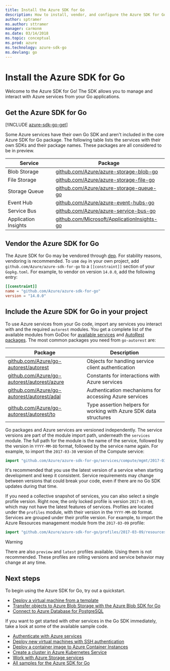 ```yaml
---
title: Install the Azure SDK for Go
description: How to install, vendor, and configure the Azure SDK for Go.
author: sptramer
ms.author: sttramer
manager: carmonm
ms.date: 03/14/2018
ms.topic: conceptual
ms.prod: azure
ms.technology: azure-sdk-go
ms.devlang: go
---
```


# Install the Azure SDK for Go

Welcome to the Azure SDK for Go! The SDK allows you to manage and interact with Azure services from your Go applications.

## Get the Azure SDK for Go

[!INCLUDE [azure-sdk-go-get](includes/azure-sdk-go-get.md)]

Some Azure services have their own Go SDK and aren't included in the core Azure SDK for Go package. The
following table lists the services with their own SDKs and their package names. These packages are
all considered to be in preview.

| Service | Package |
|---------|---------|
| Blob Storage | [github.com/Azure/azure-storage-blob-go](https://github.com/Azure/azure-storage-blob-go) |
| File Storage | [github.com/Azure/azure-storage-file-go](https://github.com/Azure/azure-storage-file-go) |
| Storage Queue | [github.com/Azure/azure-storage-queue-go](https://github.com/Azure/azure-storage-queue-go) |
| Event Hub | [github.com/Azure/azure-event-hubs-go](https://github.com/Azure/azure-event-hubs-go) |
| Service Bus | [github.com/Azure/azure-service-bus-go](https://github.com/Azure/azure-service-bus-go) |
| Application Insights | [github.com/Microsoft/ApplicationInsights-go](https://github.com/Microsoft/ApplicationInsights-go) |

## Vendor the Azure SDK for Go

The Azure SDK for Go may be vendored through [dep](https://github.com/golang/dep). For stability reasons, vendoring is recommended. To use `dep`
in your own project, add `github.com/Azure/azure-sdk-for-go` to a `[[constraint]]` section of your `Gopkg.toml`. For example, to vendor on version `14.0.0`, add the following entry:

```toml
[[constraint]]
name = "github.com/Azure/azure-sdk-for-go"
version = "14.0.0"
```

## Include the Azure SDK for Go in your project

To use Azure services from your Go code, import any services you interact with and the required `autorest` modules.
 You get a complete list of the available modules from GoDoc for 
[available services](https://godoc.org/github.com/Azure/azure-sdk-for-go) and 
[AutoRest packages](https://godoc.org/github.com/Azure/go-autorest). The most common packages you need from `go-autorest`
are:

| Package | Description |
|---------|-------------|
| [github.com/Azure/go-autorest/autorest][autorest] | Objects for handling service client authentication |
| [github.com/Azure/go-autorest/autorest/azure][autorest/azure] | Constants for interactions with Azure services |
| [github.com/Azure/go-autorest/autorest/adal][autorest/adal] | Authentication mechanisms for accessing Azure services |
| [github.com/Azure/go-autorest/autorest/to][autorest/to] | Type assertion helpers for working with Azure SDK data structures |

[autorest]: https://godoc.org/github.com/Azure/go-autorest/autorest
[autorest/azure]: https://godoc.org/github.com/Azure/go-autorest/autorest/azure
[autorest/adal]: https://godoc.org/github.com/Azure/go-autorest/autorest/adal
[autorest/to]: https://godoc.org/github.com/Azure/go-autorest/autorest/to

Go packages and Azure services are versioned independently. The service versions are part of the module import path, underneath
the `services` module. The full path for the module is the name of the service, followed by
the version in `YYYY-MM-DD` format, followed by the service name again. For example, to import the `2017-03-30` version of the Compute service:

```go
import "github.com/Azure/azure-sdk-for-go/services/compute/mgmt/2017-03-30/compute"
```

It's recommended that you use the latest version of a service when starting development and keep it consistent.
Service requirements may change between versions that could break your code, even if there are no Go SDK updates during
that time.

If you need a collective snapshot of services, you can also select a single profile version. Right now, the only locked profile is version 
`2017-03-09`, which may not have the latest features of services. Profiles are located under the `profiles` module, with their version in the `YYYY-MM-DD` format. 
Services are grouped under their profile version. For example, to import the Azure Resources management module from the `2017-03-09` profile:

```go
import "github.com/Azure/azure-sdk-for-go/profiles/2017-03-09/resources/mgmt/resources"
```

> [!WARNING]
> There are also `preview` and `latest` profiles available. Using them is not recommended. These profiles are rolling versions and service behavior may change at any time.

## Next steps

To begin using the Azure SDK for Go, try out a quickstart.

* [Deploy a virtual machine from a template](azure-sdk-go-qs-vm.md)
* [Transfer objects to Azure Blob Storage with the Azure Blob SDK for Go](/azure/storage/blobs/storage-quickstart-blobs-go?toc=%2fgo%2fazure%2ftoc.json)
* [Connect to Azure Database for PostgreSQL](/azure/postgresql/connect-go?toc=%2fgo%2fazure%2ftoc.json)

If you want to get started with other services in the Go SDK immediately,
take a look at some of the available sample code.

* [Authenticate with Azure services](https://github.com/Azure-Samples/azure-sdk-for-go-samples/tree/master/internal/iam)
* [Deploy new virtual machines with SSH authentication](https://github.com/Azure-Samples/azure-sdk-for-go-samples/tree/master/compute)
* [Deploy a container image to Azure Container Instances](https://github.com/Azure-Samples/azure-sdk-for-go-samples/tree/master/compute)
* [Create a cluster in Azure Kubernetes Service](https://github.com/Azure-Samples/azure-sdk-for-go-samples/blob/master/compute)
* [Work with Azure Storage services](https://github.com/Azure-Samples/azure-sdk-for-go-samples/tree/master/storage)
* [All samples for the Azure SDK for Go](https://github.com/azure-samples/azure-sdk-for-go-samples)
